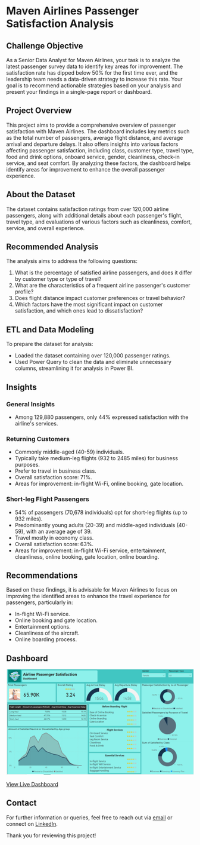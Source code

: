 # Maven Airlines Passenger Satisfaction Analysis

## Challenge Objective

As a Senior Data Analyst for Maven Airlines, your task is to analyze the latest passenger survey data to identify key areas for improvement. The satisfaction rate has dipped below 50% for the first time ever, and the leadership team needs a data-driven strategy to increase this rate. Your goal is to recommend actionable strategies based on your analysis and present your findings in a single-page report or dashboard.

## Project Overview

This project aims to provide a comprehensive overview of passenger satisfaction with Maven Airlines. The dashboard includes key metrics such as the total number of passengers, average flight distance, and average arrival and departure delays. It also offers insights into various factors affecting passenger satisfaction, including class, customer type, travel type, food and drink options, onboard service, gender, cleanliness, check-in service, and seat comfort. By analyzing these factors, the dashboard helps identify areas for improvement to enhance the overall passenger experience.

## About the Dataset

The dataset contains satisfaction ratings from over 120,000 airline passengers, along with additional details about each passenger's flight, travel type, and evaluations of various factors such as cleanliness, comfort, service, and overall experience.

## Recommended Analysis

The analysis aims to address the following questions:
1. What is the percentage of satisfied airline passengers, and does it differ by customer type or type of travel?
2. What are the characteristics of a frequent airline passenger's customer profile?
3. Does flight distance impact customer preferences or travel behavior?
4. Which factors have the most significant impact on customer satisfaction, and which ones lead to dissatisfaction?

## ETL and Data Modeling

To prepare the dataset for analysis:
- Loaded the dataset containing over 120,000 passenger ratings.
- Used Power Query to clean the data and eliminate unnecessary columns, streamlining it for analysis in Power BI.

## Insights

### General Insights
- Among 129,880 passengers, only 44% expressed satisfaction with the airline's services.
  
### Returning Customers
- Commonly middle-aged (40-59) individuals.
- Typically take medium-leg flights (932 to 2485 miles) for business purposes.
- Prefer to travel in business class.
- Overall satisfaction score: 71%.
- Areas for improvement: in-flight Wi-Fi, online booking, gate location.

### Short-leg Flight Passengers
- 54% of passengers (70,678 individuals) opt for short-leg flights (up to 932 miles).
- Predominantly young adults (20-39) and middle-aged individuals (40-59), with an average age of 39.
- Travel mostly in economy class.
- Overall satisfaction score: 63%.
- Areas for improvement: in-flight Wi-Fi service, entertainment, cleanliness, online booking, gate location, online boarding.

## Recommendations

Based on these findings, it is advisable for Maven Airlines to focus on improving the identified areas to enhance the travel experience for passengers, particularly in:
- In-flight Wi-Fi service.
- Online booking and gate location.
- Entertainment options.
- Cleanliness of the aircraft.
- Online boarding process.

## Dashboard

![Dashboard Image](Passenger_Satisfaction.png)

[View Live Dashboard](https://link-to-your-live-dashboard.com)

## Contact

For further information or queries, feel free to reach out via [email](sakshithakare554@gmail.com) or connect on [LinkedIn](www.linkedin.com/in/sakshi-thakare9404).

Thank you for reviewing this project!
